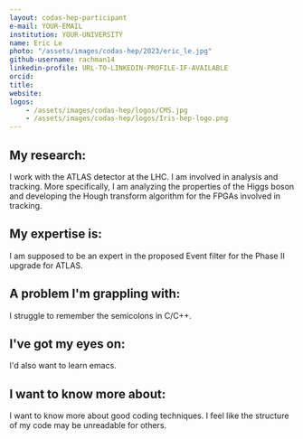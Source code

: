 ```yaml
---
layout: codas-hep-participant
e-mail: YOUR-EMAIL
institution: YOUR-UNIVERSITY
name: Eric Le
photo: "/assets/images/codas-hep/2023/eric_le.jpg"
github-username: rachman14
linkedin-profile: URL-TO-LINKEDIN-PROFILE-IF-AVAILABLE
orcid:
title:
website:
logos:
    - /assets/images/codas-hep/logos/CMS.jpg
    - /assets/images/codas-hep/logos/Iris-hep-logo.png
---
```


## My research:
I work with the ATLAS detector at the LHC. I am involved in analysis and tracking. More specifically, I am analyzing the properties of the Higgs boson and developing the Hough transform algorithm for the FPGAs involved in tracking. 

## My expertise is:
I am supposed to be an expert in the proposed Event filter for the Phase II upgrade for ATLAS.

## A problem I'm grappling with:
I struggle to remember the semicolons in C/C++.

## I've got my eyes on:
I'd also want to learn emacs.

## I want to know more about:
I want to know more about good coding techniques. I feel like the structure of my code may be unreadable for others. 
